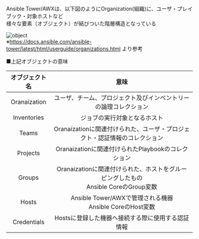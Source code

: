 Ansible Tower/AWXは、以下図のようにOrganization(組織)に、ユーザ・プレイブック・対象ホストなど  
様々な要素（オブジェクト）が結びついた階層構造となっている  
  
![object](https://docs.ansible.com/ansible-tower/latest/html/userguide/_images/TowerHierarchy.png)  
※https://docs.ansible.com/ansible-tower/latest/html/userguide/organizations.html より参考  
  
■上記オブジェクトの意味


| オブジェクト名 | 意味 |
|:-----------:|:------------:|
| Oranaization | ユーザ、チーム、プロジェクト及びインベントリーの論理コレクション |
| Inventories | ジョブの実行対象となるホスト |
| Teams | Oranaizationに関連付けられた、ユーザ・プロジェクト・認証情報のコレクション |
| Projects | Oranaizationに関連付けられたPlaybookのコレクション |
| Groups | Oranaizationに関連付けられた、ホストをグルーピングしたもの<br>Ansible CoreのGroup変数 |
| Hosts | Ansible Tower/AWXで管理される機器<br>Ansible CoreのHost変数 |
| Credentials | Hostsに登録した機器へ接続する際に使用する認証情報 |
